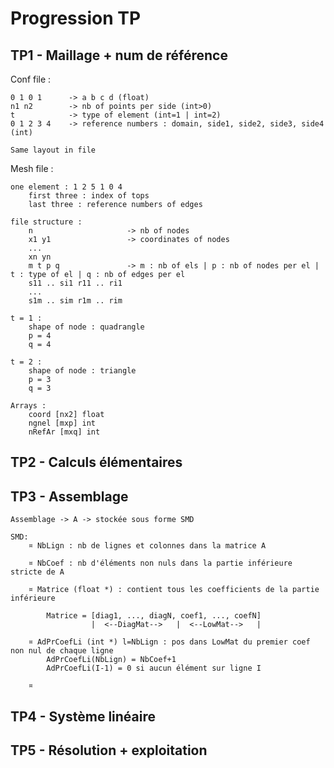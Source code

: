 # Progression TP

## TP1 - Maillage + num de référence

Conf file :

    0 1 0 1      -> a b c d (float)
    n1 n2        -> nb of points per side (int>0)
    t            -> type of element (int=1 | int=2)
    0 1 2 3 4    -> reference numbers : domain, side1, side2, side3, side4 (int)

    Same layout in file

Mesh file :

    one element : 1 2 5 1 0 4
        first three : index of tops
        last three : reference numbers of edges

    file structure :
        n                     -> nb of nodes
        x1 y1                 -> coordinates of nodes  
        ...
        xn yn
        m t p q               -> m : nb of els | p : nb of nodes per el | t : type of el | q : nb of edges per el
        s11 .. si1 r11 .. ri1
        ...
        s1m .. sim r1m .. rim

    t = 1 : 
        shape of node : quadrangle
        p = 4
        q = 4

    t = 2 :
        shape of node : triangle
        p = 3
        q = 3

    Arrays :
        coord [nx2] float
        ngnel [mxp] int
        nRefAr [mxq] int

## TP2 - Calculs élémentaires

## TP3 - Assemblage

    Assemblage -> A -> stockée sous forme SMD

    SMD:
        ¤ NbLign : nb de lignes et colonnes dans la matrice A
        
        ¤ NbCoef : nb d'éléments non nuls dans la partie inférieure stricte de A
        
        ¤ Matrice (float *) : contient tous les coefficients de la partie inférieure
            
            Matrice = [diag1, ..., diagN, coef1, ..., coefN]
                      |  <--DiagMat-->   |  <--LowMat-->   |
        
        ¤ AdPrCoefLi (int *) l=NbLign : pos dans LowMat du premier coef non nul de chaque ligne
            AdPrCoefLi(NbLign) = NbCoef+1
            AdPrCoefLi(I-1) = 0 si aucun élément sur ligne I

        ¤  

## TP4 - Système linéaire

## TP5 - Résolution + exploitation